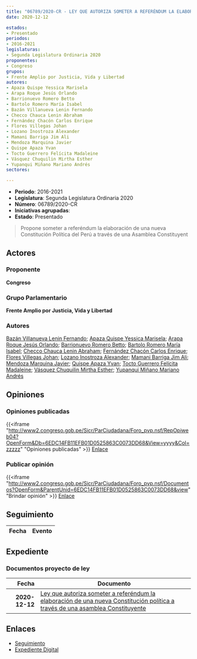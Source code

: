 ```yaml
---
title: "06789/2020-CR - LEY QUE AUTORIZA SOMETER A REFERÉNDUM LA ELABORACIÓN DE UNA NUEVA CONSTITUCIÓN POLÍTICA A TRAVÉS DE UNA ASAMBLEA CONSTITUYENTE"
date: 2020-12-12

estados:
- Presentado
periodos:
- 2016-2021
legislaturas:
- Segunda Legislatura Ordinaria 2020
proponentes:
- Congreso
grupos:
- Frente Amplio por Justicia, Vida y Libertad
autores:
- Apaza Quispe Yessica Marisela
- Arapa Roque Jesús Orlando
- Barrionuevo Romero Betto
- Bartolo Romero María Isabel
- Bazán Villanueva Lenin Fernando
- Checco Chauca Lenin Abraham
- Fernández Chacón Carlos Enrique
- Flores Villegas Johan
- Lozano Inostroza Alexander
- Mamani Barriga Jim Ali
- Mendoza Marquina Javier
- Quispe Apaza Yvan
- Tocto Guerrero Felícita Madaleine
- Vásquez Chuquilin Mirtha Esther
- Yupanqui Miñano Mariano Andrés
sectores:

---
```

- **Periodo**: 2016-2021
- **Legislatura**: Segunda Legislatura Ordinaria 2020
- **Número**: 06789/2020-CR
- **Iniciativas agrupadas**: 
- **Estado**: Presentado

> Propone someter a referéndum la elaboración de una nueva Constitución Política del Perú a través de una Asamblea Constituyent


## Actores

### Proponente

**Congreso**

### Grupo Parlamentario

**Frente Amplio por Justicia, Vida y Libertad**

### Autores

[Bazán Villanueva Lenin Fernando](mailto:mailto:lbazan@congreso.gob.pe); [Apaza Quispe Yessica Marisela](mailto:mailto:yapaza@congreso.gob.pe); [Arapa Roque Jesús Orlando](mailto:mailto:jarapa@congreso.gob.pe); [Barrionuevo Romero Betto](mailto:mailto:bbarrionuevo@congreso.gob.pe); [Bartolo Romero María Isabel](mailto:mailto:mbartolo@congreso.gob.pe); [Checco Chauca Lenin Abraham](mailto:mailto:lchecco@congreso.gob.pe); [Fernández Chacón Carlos Enrique](mailto:mailto:cfernandezch@congreso.gob.pe); [Flores Villegas Johan](mailto:mailto:jfloresv@congreso.gob.pe); [Lozano Inostroza Alexander](mailto:mailto:alozano@congreso.gob.pe); [Mamani Barriga Jim Ali](mailto:mailto:jmamani@congreso.gob.pe); [Mendoza Marquina Javier](mailto:mailto:jmendoza@congreso.gob.pe); [Quispe Apaza Yvan](mailto:mailto:mquispes@congreso.gob.pe); [Tocto Guerrero Felícita Madaleine](mailto:mailto:ftocto@congreso.gob.pe); [Vásquez Chuquilin Mirtha Esther](mailto:mailto:mvasquezch@congreso.gob.pe); [Yupanqui Miñano Mariano Andrés](mailto:mailto:myupanqui@congreso.gob.pe)

## Opiniones

### Opiniones publicadas

{{<iframe "http://www2.congreso.gob.pe/Sicr/ParCiudadana/Foro_pvp.nsf/RepOpiweb04?OpenForm&Db=6EDC14FB11EFB01D0525863C0073DD68&View=yyyy&Col=zzzzz" "Opiniones publicadas" >}}
[Enlace](http://www2.congreso.gob.pe/Sicr/ParCiudadana/Foro_pvp.nsf/RepOpiweb04?OpenForm&Db=6EDC14FB11EFB01D0525863C0073DD68&View=yyyy&Col=zzzzz)

### Publicar opinión

{{<iframe "http://www2.congreso.gob.pe/Sicr/ParCiudadana/Foro_pvp.nsf/Documentos?OpenForm&ParentUnid=6EDC14FB11EFB01D0525863C0073DD68&view" "Brindar opinión" >}}
[Enlace](http://www2.congreso.gob.pe/Sicr/ParCiudadana/Foro_pvp.nsf/Documentos?OpenForm&ParentUnid=6EDC14FB11EFB01D0525863C0073DD68&view)


## Seguimiento

| Fecha | Evento |
|------:|--------|


## Expediente

### Documentos proyecto de ley

| Fecha | Documento |
|------:|-----------|
| **2020-12-12** | [Ley que autoriza someter a referéndum la elaboración de una nueva Constitución política a través de una asamblea Constituyente](https://leyes.congreso.gob.pe/Documentos/2016_2021/Proyectos_de_Ley_y_de_Resoluciones_Legislativas/PL06789-20201212..pdf) |

## Enlaces

- [Seguimiento](http://www2.congreso.gob.pe/Sicr/TraDocEstProc/CLProLey2016.nsf/f7fff46988ca05b1052578e100829cc7/2ff2c07d075e53010525863c007891d2?OpenDocument)
- [Expediente Digital](http://www2.congreso.gob.pe/Sicr/TraDocEstProc/Expvirt_2011.nsf/visbusqptramdoc1621/06789?opendocument)

